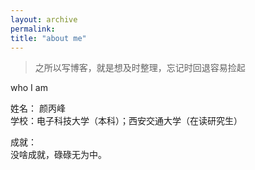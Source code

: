 ```yaml
---
layout: archive
permalink: 
title: "about me"
---
```


> 之所以写博客，就是想及时整理，忘记时回退容易捡起  


who I am  

姓名： 颜丙峰  
学校：电子科技大学（本科）；西安交通大学（在读研究生）


成就：  
没啥成就，碌碌无为中。

